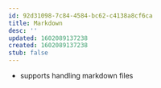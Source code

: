 ```yaml
---
id: 92d31098-7c84-4584-bc62-c4138a8cf6ca
title: Markdown
desc: ''
updated: 1602089137238
created: 1602089137238
stub: false
---
```

- supports handling markdown files

